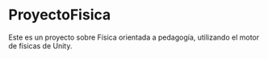 # ProyectoFisica
Este es un proyecto sobre Física orientada a pedagogía, utilizando el motor de físicas de Unity.
